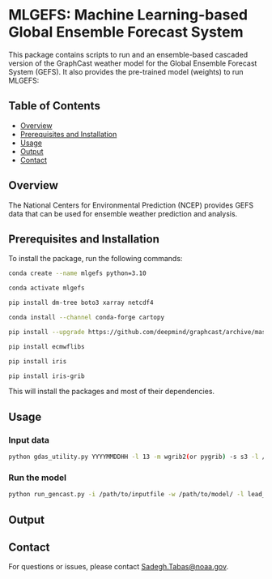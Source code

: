 # MLGEFS: Machine Learning-based Global Ensemble Forecast System
This package contains scripts to run and an ensemble-based cascaded version of the GraphCast weather model for the Global Ensemble Forecast System (GEFS). It also provides the pre-trained model (weights) to run MLGEFS:

## Table of Contents
- [Overview](#overview)
- [Prerequisites and Installation](#prerequisites-and-installation)
- [Usage](#usage)
- [Output](#output)
- [Contact](#contact)

## Overview

The National Centers for Environmental Prediction (NCEP) provides GEFS data that can be used for ensemble weather prediction and analysis. 

## Prerequisites and Installation

To install the package, run the following commands:

```bash
conda create --name mlgefs python=3.10
```

```bash
conda activate mlgefs
```

```bash
pip install dm-tree boto3 xarray netcdf4
```

```bash
conda install --channel conda-forge cartopy
```

```bash
pip install --upgrade https://github.com/deepmind/graphcast/archive/master.zip
```

```bash
pip install ecmwflibs
````
```bash
pip install iris
````

```bash
pip install iris-grib
````

This will install the packages and most of their dependencies.


## Usage
### Input data
```bash
python gdas_utility.py YYYYMMDDHH -l 13 -m wgrib2(or pygrib) -s s3 -l /path/to/output -d /path/to/download -k no
````

### Run the model
```bash
python run_gencast.py -i /path/to/inputfile -w /path/to/model/ -l lead_time(steps) -m num_of_ensemble_members -o /path/to/output -p num_of_pls -u yes(no) -k yes(no)
````

## Output


## Contact

For questions or issues, please contact [Sadegh.Tabas@noaa.gov](mailto:Sadegh.Tabas@noaa.gov).
